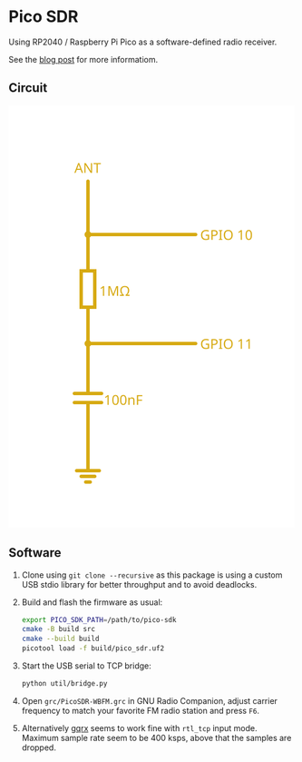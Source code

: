 # Pico SDR

Using RP2040 / Raspberry Pi Pico as a software-defined radio receiver.

See the [blog post](https://blog.porucha.net/2024/pico-sdr/) for more informatiom.

## Circuit

![](circuit.svg)

## Software

1. Clone using `git clone --recursive` as this package is using a custom USB
   stdio library for better throughput and to avoid deadlocks.

2. Build and flash the firmware as usual:

   ```bash
   export PICO_SDK_PATH=/path/to/pico-sdk
   cmake -B build src
   cmake --build build
   picotool load -f build/pico_sdr.uf2
   ```

3. Start the USB serial to TCP bridge:

   ```bash
   python util/bridge.py
   ```

4. Open `grc/PicoSDR-WBFM.grc` in GNU Radio Companion, adjust carrier frequency to match your favorite FM radio station and press `F6`.

5. Alternatively [gqrx](https://www.gqrx.dk/) seems to work fine with `rtl_tcp` input mode. Maximum sample rate seem to be 400 ksps, above that the samples are dropped.

